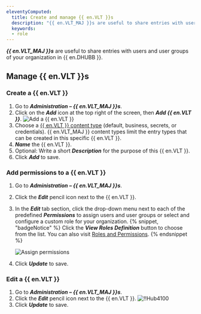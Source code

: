 ```yaml
---
eleventyComputed:
  title: Create and manage {{ en.VLT }}s
  description: "{{ en.VLT_MAJ }}s are useful to share entries with users and user groups of your organization in {{ en.DHUBB }}."
  keywords:
  - role
---
```

***{{ en.VLT_MAJ }}s*** are useful to share entries with users and user groups of your organization in {{ en.DHUBB }}.

## Manage {{ en.VLT }}s

### Create a {{ en.VLT }}

1. Go to ***Administration – {{ en.VLT_MAJ }}s***.
1. Click on the ***Add*** icon at the top right of the screen, then ***Add {{ en.VLT }}***.
![Add a {{ en.VLT }}](https://cdnweb.devolutions.net/docs/docs_en_hub_Hub4098.png)
1. Choose a [{{ en.VLT }} content type](/rdm/user-interface/customization/vault-types) (default, business, secrets, or credentials). {{ en.VLT_MAJ }} content types limit the entry types that can be created in this specific {{ en.VLT }}.
1. ***Name*** the {{ en.VLT }}.
1. Optional: Write a short ***Description*** for the purpose of this {{ en.VLT }}.
1. Click ***Add*** to save.

### Add permissions to a {{ en.VLT }}

1. Go to ***Administration – {{ en.VLT_MAJ }}s***.
1. Click the ***Edit*** pencil icon next to the {{ en.VLT }}.
1. In the ***Edit*** tab section, click the drop-down menu next to each of the predefined ***Permissions*** to assign users and user groups or select and configure a custom role for your organization.
   {% snippet, "badgeNotice" %}
   Click the ***View Roles Definition*** button to choose from the list. You can also visit [Roles and Permissions](/hub/web-interface/administration/configuration-security/system-permissions/roles-permissions/).
   {% endsnippet %}

   ![Assign permissions](https://cdnweb.devolutions.net/docs/docs_en_hub_Hub2347.png)

4. Click ***Update*** to save.

### Edit a {{ en.VLT }}

1. Go to ***Administration – {{ en.VLT_MAJ }}s***.
1. Click the ***Edit*** pencil icon next to the {{ en.VLT }}.
![!!Hub4100](https://cdnweb.devolutions.net/docs/docs_en_hub_Hub4100.png)
1. Click ***Update*** to save.

